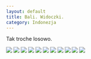 ```yaml
---
layout: default
title: Bali. Widoczki.
category: Indonezja
---
```


Tak troche losowo. 

<img src='https://lh3.googleusercontent.com/Tf9dwN70qC4mnoTdraonC96Wr4Tt32eSwhfjceZXbW9oaW4Uv664tG3eYshXa9OpKh8bhj4bVFiHuKbsbST9p5mD0m5Y9wWe7wic17axjSS82hm0nItu6etYYT2ZuJsPIC6a8l1GsUpqff5ovXM0jjlI_sjioq9s9qoL154WdtdhWYDZIBg9Wuqv-8JjhmJ1VQZRQw-MjY2wjN9jwyvWlcqgoU5baryXbF9IZqcdqcPyzuROW-DoQ2ui8NqQ62pUGYqfhPL7LcdxDK8u8_CXjhaMLNLWNBAvWYi9rX7aiaqhX5e4Ak79hxgjfMMkZBBVKSR-WYTv3xnwpG0Ggi8hwgxUGgS4XJkARq9CUpglmdbXHCDpHgnGu1FJF-L1Jrvgqi5q-Yvxa8R-s9WreJWo7-pG4fqLKEaqLNh7XEG48L7kXgoEajPddAxx-tT55TELf7msXT32S8YVnYTa5rUr3l78_gYKFm_etrTr36GfCgcjiiZg_FcBUb4V8INE_-sUoK9Oel5YGd-LysCfqs642BWlKlNTQ-0TZXs-8xyK45L6=w9999-h9999-no' srcset='https://lh3.googleusercontent.com/Tf9dwN70qC4mnoTdraonC96Wr4Tt32eSwhfjceZXbW9oaW4Uv664tG3eYshXa9OpKh8bhj4bVFiHuKbsbST9p5mD0m5Y9wWe7wic17axjSS82hm0nItu6etYYT2ZuJsPIC6a8l1GsUpqff5ovXM0jjlI_sjioq9s9qoL154WdtdhWYDZIBg9Wuqv-8JjhmJ1VQZRQw-MjY2wjN9jwyvWlcqgoU5baryXbF9IZqcdqcPyzuROW-DoQ2ui8NqQ62pUGYqfhPL7LcdxDK8u8_CXjhaMLNLWNBAvWYi9rX7aiaqhX5e4Ak79hxgjfMMkZBBVKSR-WYTv3xnwpG0Ggi8hwgxUGgS4XJkARq9CUpglmdbXHCDpHgnGu1FJF-L1Jrvgqi5q-Yvxa8R-s9WreJWo7-pG4fqLKEaqLNh7XEG48L7kXgoEajPddAxx-tT55TELf7msXT32S8YVnYTa5rUr3l78_gYKFm_etrTr36GfCgcjiiZg_FcBUb4V8INE_-sUoK9Oel5YGd-LysCfqs642BWlKlNTQ-0TZXs-8xyK45L6=w1400-h9999-no 1400w' srcset='https://lh3.googleusercontent.com/Tf9dwN70qC4mnoTdraonC96Wr4Tt32eSwhfjceZXbW9oaW4Uv664tG3eYshXa9OpKh8bhj4bVFiHuKbsbST9p5mD0m5Y9wWe7wic17axjSS82hm0nItu6etYYT2ZuJsPIC6a8l1GsUpqff5ovXM0jjlI_sjioq9s9qoL154WdtdhWYDZIBg9Wuqv-8JjhmJ1VQZRQw-MjY2wjN9jwyvWlcqgoU5baryXbF9IZqcdqcPyzuROW-DoQ2ui8NqQ62pUGYqfhPL7LcdxDK8u8_CXjhaMLNLWNBAvWYi9rX7aiaqhX5e4Ak79hxgjfMMkZBBVKSR-WYTv3xnwpG0Ggi8hwgxUGgS4XJkARq9CUpglmdbXHCDpHgnGu1FJF-L1Jrvgqi5q-Yvxa8R-s9WreJWo7-pG4fqLKEaqLNh7XEG48L7kXgoEajPddAxx-tT55TELf7msXT32S8YVnYTa5rUr3l78_gYKFm_etrTr36GfCgcjiiZg_FcBUb4V8INE_-sUoK9Oel5YGd-LysCfqs642BWlKlNTQ-0TZXs-8xyK45L6=w1950-h9999-no 1950w' />

<img src='https://lh3.googleusercontent.com/i7OCvAXQK5ppLRzRpNjZpmT8gNSw7m3ihKDOKaPbMVcKGzn8XufHlR94_f8Ly9NAU3X--KndByxmrXFpRY80B_b2o9yUStEkH_F8cCSXly-CdOFZEeU_yETVmPZmxTmDQ5ov-NO3KqtlwkWpZTdjnBvSWVMoNk4vKhImbceUvzYdgFvDirk_vSIUant-BLbHTkBkiMxE6I8PNxuVntbbwj3570lM7FszFhNDMLV61qkbegDCHyTGOmhimr-ln0-c8TkebFpbpW8dxem8VhBi_xbtPiP9IiJuJOTf7WTNIEX0C1TwUUZ1dmJAeStTYtrn7LRwPSuWhZAv_AwdDG1QtiVKtNHgYTCqmjQGg3DRckkYKICmiO5rPjkyiEAAzVi3W5QBeWRAMGqX1kO8BR47YbRjoeXGaAwlPkjnCKB8F4N2YfB6KUpICLY3MP7kVjAmLuQaf-8qVY29adcqRSyetsTgHm2_Z_w1XhLP4gI-EFnndLUidUU56l0wfGq_hECdLk5FLeq_sNk_OZ4RxW-4Gt21dEJxAPOHKh9p1ZBkz0o0=w9999-h9999-no' srcset='https://lh3.googleusercontent.com/i7OCvAXQK5ppLRzRpNjZpmT8gNSw7m3ihKDOKaPbMVcKGzn8XufHlR94_f8Ly9NAU3X--KndByxmrXFpRY80B_b2o9yUStEkH_F8cCSXly-CdOFZEeU_yETVmPZmxTmDQ5ov-NO3KqtlwkWpZTdjnBvSWVMoNk4vKhImbceUvzYdgFvDirk_vSIUant-BLbHTkBkiMxE6I8PNxuVntbbwj3570lM7FszFhNDMLV61qkbegDCHyTGOmhimr-ln0-c8TkebFpbpW8dxem8VhBi_xbtPiP9IiJuJOTf7WTNIEX0C1TwUUZ1dmJAeStTYtrn7LRwPSuWhZAv_AwdDG1QtiVKtNHgYTCqmjQGg3DRckkYKICmiO5rPjkyiEAAzVi3W5QBeWRAMGqX1kO8BR47YbRjoeXGaAwlPkjnCKB8F4N2YfB6KUpICLY3MP7kVjAmLuQaf-8qVY29adcqRSyetsTgHm2_Z_w1XhLP4gI-EFnndLUidUU56l0wfGq_hECdLk5FLeq_sNk_OZ4RxW-4Gt21dEJxAPOHKh9p1ZBkz0o0=w1400-h9999-no 1400w' srcset='https://lh3.googleusercontent.com/i7OCvAXQK5ppLRzRpNjZpmT8gNSw7m3ihKDOKaPbMVcKGzn8XufHlR94_f8Ly9NAU3X--KndByxmrXFpRY80B_b2o9yUStEkH_F8cCSXly-CdOFZEeU_yETVmPZmxTmDQ5ov-NO3KqtlwkWpZTdjnBvSWVMoNk4vKhImbceUvzYdgFvDirk_vSIUant-BLbHTkBkiMxE6I8PNxuVntbbwj3570lM7FszFhNDMLV61qkbegDCHyTGOmhimr-ln0-c8TkebFpbpW8dxem8VhBi_xbtPiP9IiJuJOTf7WTNIEX0C1TwUUZ1dmJAeStTYtrn7LRwPSuWhZAv_AwdDG1QtiVKtNHgYTCqmjQGg3DRckkYKICmiO5rPjkyiEAAzVi3W5QBeWRAMGqX1kO8BR47YbRjoeXGaAwlPkjnCKB8F4N2YfB6KUpICLY3MP7kVjAmLuQaf-8qVY29adcqRSyetsTgHm2_Z_w1XhLP4gI-EFnndLUidUU56l0wfGq_hECdLk5FLeq_sNk_OZ4RxW-4Gt21dEJxAPOHKh9p1ZBkz0o0=w1950-h9999-no 1950w' />

<img src='https://lh3.googleusercontent.com/pEGVW98CcJ2XWXynzYUcdRoqCCj5iJblciD-R2mW5_hKCGgMxU1oPOfCzw6qsZ3WZbqyIRw305M3ocGyo29u81gk-nMNy0wUOUY5wN3orQv2PXgVSUt6i4u4EgiA9WiDkKf30vqd55WbvnADx8frpaldwdWmsTR27hgqO61MpCgwo8c4LbSmSO0Nk-cy1E7ldI7BLbXcd6sfefBbCmKJ5jDmODI51MQarPvkxQkLIGHS-000NQJXrL0ZRgBWzqTOOio_vgizdWi2DkgQkW_UsYtOY8nWa5JdZWV-BMtFtnIWt5_EN4Us0xuOEyxdEvFJsHKpor1iVsmv7VtsZ1kmssqVbe1U7mOjvUv7H3HMqGhvSPaCO7q8nTzEuKJKwZgjn7keuAVuCXhrw7f4o9vCV_Lt3iEHnOTh9iYx6aGMPI6oQP6WGyZ_-Cv5ioyax3H6yRcZIEwCcEsjUsfPqppzJGNcYx3L5nb50J0Jyj3of15WQXgpUqbAqZuQLY5eDKKs-c2cDMI9GI4milTx7MUH01DJyHOizzM0gy7Ya-y-Mzgq=w9999-h9999-no' srcset='https://lh3.googleusercontent.com/pEGVW98CcJ2XWXynzYUcdRoqCCj5iJblciD-R2mW5_hKCGgMxU1oPOfCzw6qsZ3WZbqyIRw305M3ocGyo29u81gk-nMNy0wUOUY5wN3orQv2PXgVSUt6i4u4EgiA9WiDkKf30vqd55WbvnADx8frpaldwdWmsTR27hgqO61MpCgwo8c4LbSmSO0Nk-cy1E7ldI7BLbXcd6sfefBbCmKJ5jDmODI51MQarPvkxQkLIGHS-000NQJXrL0ZRgBWzqTOOio_vgizdWi2DkgQkW_UsYtOY8nWa5JdZWV-BMtFtnIWt5_EN4Us0xuOEyxdEvFJsHKpor1iVsmv7VtsZ1kmssqVbe1U7mOjvUv7H3HMqGhvSPaCO7q8nTzEuKJKwZgjn7keuAVuCXhrw7f4o9vCV_Lt3iEHnOTh9iYx6aGMPI6oQP6WGyZ_-Cv5ioyax3H6yRcZIEwCcEsjUsfPqppzJGNcYx3L5nb50J0Jyj3of15WQXgpUqbAqZuQLY5eDKKs-c2cDMI9GI4milTx7MUH01DJyHOizzM0gy7Ya-y-Mzgq=w1400-h9999-no 1400w' srcset='https://lh3.googleusercontent.com/pEGVW98CcJ2XWXynzYUcdRoqCCj5iJblciD-R2mW5_hKCGgMxU1oPOfCzw6qsZ3WZbqyIRw305M3ocGyo29u81gk-nMNy0wUOUY5wN3orQv2PXgVSUt6i4u4EgiA9WiDkKf30vqd55WbvnADx8frpaldwdWmsTR27hgqO61MpCgwo8c4LbSmSO0Nk-cy1E7ldI7BLbXcd6sfefBbCmKJ5jDmODI51MQarPvkxQkLIGHS-000NQJXrL0ZRgBWzqTOOio_vgizdWi2DkgQkW_UsYtOY8nWa5JdZWV-BMtFtnIWt5_EN4Us0xuOEyxdEvFJsHKpor1iVsmv7VtsZ1kmssqVbe1U7mOjvUv7H3HMqGhvSPaCO7q8nTzEuKJKwZgjn7keuAVuCXhrw7f4o9vCV_Lt3iEHnOTh9iYx6aGMPI6oQP6WGyZ_-Cv5ioyax3H6yRcZIEwCcEsjUsfPqppzJGNcYx3L5nb50J0Jyj3of15WQXgpUqbAqZuQLY5eDKKs-c2cDMI9GI4milTx7MUH01DJyHOizzM0gy7Ya-y-Mzgq=w1950-h9999-no 1950w' />

<img src='https://lh3.googleusercontent.com/PZNpg0JBjrcePCbd0c--5-wsQOsx29uv9mhjt9M3jI_HBEhGAqUv6_ci5n-y8JP8EKCOSuO02hE_ZMzyX2Qnyh_TDi_PFDyXduDs0W_dUmzIOULAU3sr2jIJOBNCxL2lUgRm9Sndj8Cvjry-H6DRnhE6IyrzsMNmVq6sOkTeRqkX6WswstxotzQsXzH8NdK1bI04xDhk99ZAHShSKKoCk2-0tbEY2tKvPF4awyihCbv1sDcnPNq3S-LwWUpVChE8xREbntWYDZ-jvang5bMoSbNfyDlnb1dvNlcR4f5yGGDpJdyhGfsaT2PZHbKmBQDJJRhil_3eWLs7Sam47idH_U-oPOtihpJPK41P9KR_LUUovLmii6PztOlDZGIeRWMAs3KnyiTQYJ9s1JiklCPD5-JyJkXBXeYhRHw5Sj-lgRy0RCm6rKQZTpOnXCiLiLqE3WMbN6--YtMElprPh4CxmFcxsBQAIALLkUI4VARHq1QoY8V4wbweKIPGUzK3zMHIY1TYCX-K8Doedr0Le80S7Qat1qagssmuS12NBlLhy3r5=w9999-h9999-no' srcset='https://lh3.googleusercontent.com/PZNpg0JBjrcePCbd0c--5-wsQOsx29uv9mhjt9M3jI_HBEhGAqUv6_ci5n-y8JP8EKCOSuO02hE_ZMzyX2Qnyh_TDi_PFDyXduDs0W_dUmzIOULAU3sr2jIJOBNCxL2lUgRm9Sndj8Cvjry-H6DRnhE6IyrzsMNmVq6sOkTeRqkX6WswstxotzQsXzH8NdK1bI04xDhk99ZAHShSKKoCk2-0tbEY2tKvPF4awyihCbv1sDcnPNq3S-LwWUpVChE8xREbntWYDZ-jvang5bMoSbNfyDlnb1dvNlcR4f5yGGDpJdyhGfsaT2PZHbKmBQDJJRhil_3eWLs7Sam47idH_U-oPOtihpJPK41P9KR_LUUovLmii6PztOlDZGIeRWMAs3KnyiTQYJ9s1JiklCPD5-JyJkXBXeYhRHw5Sj-lgRy0RCm6rKQZTpOnXCiLiLqE3WMbN6--YtMElprPh4CxmFcxsBQAIALLkUI4VARHq1QoY8V4wbweKIPGUzK3zMHIY1TYCX-K8Doedr0Le80S7Qat1qagssmuS12NBlLhy3r5=w1400-h9999-no 1400w' srcset='https://lh3.googleusercontent.com/PZNpg0JBjrcePCbd0c--5-wsQOsx29uv9mhjt9M3jI_HBEhGAqUv6_ci5n-y8JP8EKCOSuO02hE_ZMzyX2Qnyh_TDi_PFDyXduDs0W_dUmzIOULAU3sr2jIJOBNCxL2lUgRm9Sndj8Cvjry-H6DRnhE6IyrzsMNmVq6sOkTeRqkX6WswstxotzQsXzH8NdK1bI04xDhk99ZAHShSKKoCk2-0tbEY2tKvPF4awyihCbv1sDcnPNq3S-LwWUpVChE8xREbntWYDZ-jvang5bMoSbNfyDlnb1dvNlcR4f5yGGDpJdyhGfsaT2PZHbKmBQDJJRhil_3eWLs7Sam47idH_U-oPOtihpJPK41P9KR_LUUovLmii6PztOlDZGIeRWMAs3KnyiTQYJ9s1JiklCPD5-JyJkXBXeYhRHw5Sj-lgRy0RCm6rKQZTpOnXCiLiLqE3WMbN6--YtMElprPh4CxmFcxsBQAIALLkUI4VARHq1QoY8V4wbweKIPGUzK3zMHIY1TYCX-K8Doedr0Le80S7Qat1qagssmuS12NBlLhy3r5=w1950-h9999-no 1950w' />

<img src='https://lh3.googleusercontent.com/GHipH9WNp9ryBm-JtDVnYFTIIdNaxR_yU_pBO2wHJMNJz4olyA2VpNXo_lb3rfeS_MY1qZbxyFgnZDus4vOMVoC59-21XApqe2oSObABz_6WtYuYzV3M7Cr55crBI1erwjOq6gjmm8cbxzxx-wE3Yq5Q71oE5LAgcbULG3s_kEsr3IrJQmRTGqoi5Agcn0B5z4LtuCx_0Xtb-KiozWy1SHLuRXtWkCI-1tEwSOFpxWeDAo-m1lTC4Gdm3tqDHGv1Esse0wUsLFVjODiWpRM9r5-DpJcbUJ-56ewlby-R5y_F7l0Z7aVddt04WR_ue0CHpl3VwH6hiXs6XcOH_18b0W28MK5DAFcIzufzBTqdSHkT3DzoZtuqVo8rxo6H4bDNHo934FGBO0ptlI8IKt2JVuO2dYFKXlNXCfvl_u97ijYAvjPEi6mTQgUxj9GK45LMT02Q_YTMmvKS82PpP-L1qHeiD7n03pRDboiqQe-vsxTB2ZAT6mREyvNLnwKJ2XPhd5dShiTMCryghm5KlehkZ9ZQdRjjvlXTr4lbkPHMZIcB=w9999-h9999-no' srcset='https://lh3.googleusercontent.com/GHipH9WNp9ryBm-JtDVnYFTIIdNaxR_yU_pBO2wHJMNJz4olyA2VpNXo_lb3rfeS_MY1qZbxyFgnZDus4vOMVoC59-21XApqe2oSObABz_6WtYuYzV3M7Cr55crBI1erwjOq6gjmm8cbxzxx-wE3Yq5Q71oE5LAgcbULG3s_kEsr3IrJQmRTGqoi5Agcn0B5z4LtuCx_0Xtb-KiozWy1SHLuRXtWkCI-1tEwSOFpxWeDAo-m1lTC4Gdm3tqDHGv1Esse0wUsLFVjODiWpRM9r5-DpJcbUJ-56ewlby-R5y_F7l0Z7aVddt04WR_ue0CHpl3VwH6hiXs6XcOH_18b0W28MK5DAFcIzufzBTqdSHkT3DzoZtuqVo8rxo6H4bDNHo934FGBO0ptlI8IKt2JVuO2dYFKXlNXCfvl_u97ijYAvjPEi6mTQgUxj9GK45LMT02Q_YTMmvKS82PpP-L1qHeiD7n03pRDboiqQe-vsxTB2ZAT6mREyvNLnwKJ2XPhd5dShiTMCryghm5KlehkZ9ZQdRjjvlXTr4lbkPHMZIcB=w1400-h9999-no 1400w' srcset='https://lh3.googleusercontent.com/GHipH9WNp9ryBm-JtDVnYFTIIdNaxR_yU_pBO2wHJMNJz4olyA2VpNXo_lb3rfeS_MY1qZbxyFgnZDus4vOMVoC59-21XApqe2oSObABz_6WtYuYzV3M7Cr55crBI1erwjOq6gjmm8cbxzxx-wE3Yq5Q71oE5LAgcbULG3s_kEsr3IrJQmRTGqoi5Agcn0B5z4LtuCx_0Xtb-KiozWy1SHLuRXtWkCI-1tEwSOFpxWeDAo-m1lTC4Gdm3tqDHGv1Esse0wUsLFVjODiWpRM9r5-DpJcbUJ-56ewlby-R5y_F7l0Z7aVddt04WR_ue0CHpl3VwH6hiXs6XcOH_18b0W28MK5DAFcIzufzBTqdSHkT3DzoZtuqVo8rxo6H4bDNHo934FGBO0ptlI8IKt2JVuO2dYFKXlNXCfvl_u97ijYAvjPEi6mTQgUxj9GK45LMT02Q_YTMmvKS82PpP-L1qHeiD7n03pRDboiqQe-vsxTB2ZAT6mREyvNLnwKJ2XPhd5dShiTMCryghm5KlehkZ9ZQdRjjvlXTr4lbkPHMZIcB=w1950-h9999-no 1950w' />

<img src='https://lh3.googleusercontent.com/MpgI8t17F-QF6iqWRRB-nLckMAhrbJHdQ-Hd1eEIGCfcuiToq-tfK-DL1D_36ihDRlJlQ67R-GpMtfkzmuYwdHykYcqkvY09Vwe7qDMJIMtdvvJQ1VwfDF9d5F7aKvHpGMVIMgYQ6LIaHogRLrKkrpec3ZDbmW4aV5VUvBV0mB4otklF3iYmWvTEzZKQX7rt-CbWq8f1XJ978yZ7ViFmrXhn_ABN1QTCqmFO36pZM2jFEsbOFyFnN3PSuOwF4rs6DpYYjtIuyKC9V8GH0bnl2Tozsvbp2h0Ug2yKAnzj7C6KI2Oi0uw7ZGvWh8ug_UNETWxy10yuXTqpyAeF23dByxn14gqjE2lXbEbDjJ61j9WxAWyR32tzxMo_jIniV_1LSqcntJbsd8J5FR0quvcFhzJiVpC6ue-VP_2uxqsesUz3WeT0EPB1bb-4-NvUButLHaPDSDVIzbKnpp9RTjCZ3wBKa450c5hVg7uU5XvCG_3ex5RvunQW4RzdE0IOrkQ9X2P_N937TIuLLw9jANoBzP9erJ-HLkIQfiTXQgLDe6Md=w9999-h9999-no' srcset='https://lh3.googleusercontent.com/MpgI8t17F-QF6iqWRRB-nLckMAhrbJHdQ-Hd1eEIGCfcuiToq-tfK-DL1D_36ihDRlJlQ67R-GpMtfkzmuYwdHykYcqkvY09Vwe7qDMJIMtdvvJQ1VwfDF9d5F7aKvHpGMVIMgYQ6LIaHogRLrKkrpec3ZDbmW4aV5VUvBV0mB4otklF3iYmWvTEzZKQX7rt-CbWq8f1XJ978yZ7ViFmrXhn_ABN1QTCqmFO36pZM2jFEsbOFyFnN3PSuOwF4rs6DpYYjtIuyKC9V8GH0bnl2Tozsvbp2h0Ug2yKAnzj7C6KI2Oi0uw7ZGvWh8ug_UNETWxy10yuXTqpyAeF23dByxn14gqjE2lXbEbDjJ61j9WxAWyR32tzxMo_jIniV_1LSqcntJbsd8J5FR0quvcFhzJiVpC6ue-VP_2uxqsesUz3WeT0EPB1bb-4-NvUButLHaPDSDVIzbKnpp9RTjCZ3wBKa450c5hVg7uU5XvCG_3ex5RvunQW4RzdE0IOrkQ9X2P_N937TIuLLw9jANoBzP9erJ-HLkIQfiTXQgLDe6Md=w1400-h9999-no 1400w' srcset='https://lh3.googleusercontent.com/MpgI8t17F-QF6iqWRRB-nLckMAhrbJHdQ-Hd1eEIGCfcuiToq-tfK-DL1D_36ihDRlJlQ67R-GpMtfkzmuYwdHykYcqkvY09Vwe7qDMJIMtdvvJQ1VwfDF9d5F7aKvHpGMVIMgYQ6LIaHogRLrKkrpec3ZDbmW4aV5VUvBV0mB4otklF3iYmWvTEzZKQX7rt-CbWq8f1XJ978yZ7ViFmrXhn_ABN1QTCqmFO36pZM2jFEsbOFyFnN3PSuOwF4rs6DpYYjtIuyKC9V8GH0bnl2Tozsvbp2h0Ug2yKAnzj7C6KI2Oi0uw7ZGvWh8ug_UNETWxy10yuXTqpyAeF23dByxn14gqjE2lXbEbDjJ61j9WxAWyR32tzxMo_jIniV_1LSqcntJbsd8J5FR0quvcFhzJiVpC6ue-VP_2uxqsesUz3WeT0EPB1bb-4-NvUButLHaPDSDVIzbKnpp9RTjCZ3wBKa450c5hVg7uU5XvCG_3ex5RvunQW4RzdE0IOrkQ9X2P_N937TIuLLw9jANoBzP9erJ-HLkIQfiTXQgLDe6Md=w1950-h9999-no 1950w' />

<img src='https://lh3.googleusercontent.com/Lw64q7wvRFC-gMyUCCXOme2xPENPoi32G9MSFdjhayhprFSZ2aV--eHIqrc-SEydoyjciPxYCDo_VFlYDa5TfQBMNJQXQEDLC7iqOFmV_sDTTB4OcZesCQfvmEcgWlk34-NI9nfkAQAecX7EGtXToUtiVji-kTPikJ62ZIXt53T54PsmVrGZCwRN2cV3UsStSkuPVmIJXVthzcOjVloEl1rgZRCP0ehKRZg1t49J9AxXhMjwnJsW0tkDIaxf65zyil88bnbVZkas9eUJ02MaQL4UjKXyTxAAm_U3ewquzmJkZ_wfci2VHkrlnh2nQKu0JQOaY9W-Fo0IojEYTXuEVpp5Lm18I5goNBZpyvk7LI_fQwS0VD77xzUlx3HAelIQ6i8u30ahpSXGGd_xblTFN5SgPfF86ls-ROIHZCcX43oZrrQGHY8WO_uTdJpxRcwDO5pXHb5ENL47CYcD1YCPyRqKGBIggogiy40N7nw9NyPdwzWf-XS0VgLdP5Yexl8-8J_FqIrXH0akaiSHvFE2jtvQOJ-nBB1rFYjGeEp3a7np=w9999-h9999-no' srcset='https://lh3.googleusercontent.com/Lw64q7wvRFC-gMyUCCXOme2xPENPoi32G9MSFdjhayhprFSZ2aV--eHIqrc-SEydoyjciPxYCDo_VFlYDa5TfQBMNJQXQEDLC7iqOFmV_sDTTB4OcZesCQfvmEcgWlk34-NI9nfkAQAecX7EGtXToUtiVji-kTPikJ62ZIXt53T54PsmVrGZCwRN2cV3UsStSkuPVmIJXVthzcOjVloEl1rgZRCP0ehKRZg1t49J9AxXhMjwnJsW0tkDIaxf65zyil88bnbVZkas9eUJ02MaQL4UjKXyTxAAm_U3ewquzmJkZ_wfci2VHkrlnh2nQKu0JQOaY9W-Fo0IojEYTXuEVpp5Lm18I5goNBZpyvk7LI_fQwS0VD77xzUlx3HAelIQ6i8u30ahpSXGGd_xblTFN5SgPfF86ls-ROIHZCcX43oZrrQGHY8WO_uTdJpxRcwDO5pXHb5ENL47CYcD1YCPyRqKGBIggogiy40N7nw9NyPdwzWf-XS0VgLdP5Yexl8-8J_FqIrXH0akaiSHvFE2jtvQOJ-nBB1rFYjGeEp3a7np=w1400-h9999-no 1400w' srcset='https://lh3.googleusercontent.com/Lw64q7wvRFC-gMyUCCXOme2xPENPoi32G9MSFdjhayhprFSZ2aV--eHIqrc-SEydoyjciPxYCDo_VFlYDa5TfQBMNJQXQEDLC7iqOFmV_sDTTB4OcZesCQfvmEcgWlk34-NI9nfkAQAecX7EGtXToUtiVji-kTPikJ62ZIXt53T54PsmVrGZCwRN2cV3UsStSkuPVmIJXVthzcOjVloEl1rgZRCP0ehKRZg1t49J9AxXhMjwnJsW0tkDIaxf65zyil88bnbVZkas9eUJ02MaQL4UjKXyTxAAm_U3ewquzmJkZ_wfci2VHkrlnh2nQKu0JQOaY9W-Fo0IojEYTXuEVpp5Lm18I5goNBZpyvk7LI_fQwS0VD77xzUlx3HAelIQ6i8u30ahpSXGGd_xblTFN5SgPfF86ls-ROIHZCcX43oZrrQGHY8WO_uTdJpxRcwDO5pXHb5ENL47CYcD1YCPyRqKGBIggogiy40N7nw9NyPdwzWf-XS0VgLdP5Yexl8-8J_FqIrXH0akaiSHvFE2jtvQOJ-nBB1rFYjGeEp3a7np=w1950-h9999-no 1950w' />

<img src='https://lh3.googleusercontent.com/Xs5mCrotMCED9NTMxG2IRaLzY8tTWxGACDR26PlMxXX6s4RBc1Wjs0J2sAXvPjuijdCQR6nmESEevBhcLCG4i_VaP682hf8J8HqXbrM3S2XENMclKdi1VDEUXW46YjKmE-jSGEnSMl20mmLc_Gn3KadhXd0jwSNr5WcU2x0yRfRcUaxBzzmTB7HiouVC-glG4YBVLNLvIGzH9etaJSXQGEOWb-jcLNjq-aK-ec9BfmQFypBpVM2v3jd2NDufaudg1vC_N7q37HZFPoN5WNDHec5t67uvVWNvvVhFMin7hyiof2BZqnjWHleWJ5M_1aLxIS9NDYgALOrUCPQhVuQga0Qasgjonp-LBd3DWtoc3R0JKa8lXmqPDwvawXBkLkwPaAbaatThE_OAuzhDhAYnBgJLrjLQ6pvnLuhIszCm_fzBX8THf47SPDwnlZ8MQ8DmBnGg7UJADQC3r6ABNdfD7X133XkftJUw3fftiJ7XJ2pQX9y8qvf1BRlL9Dx5wqit4CnEA1T-_sCJob3OTfbbZHELpyjvi3PKbRu4-wLphiE_=w9999-h9999-no' srcset='https://lh3.googleusercontent.com/Xs5mCrotMCED9NTMxG2IRaLzY8tTWxGACDR26PlMxXX6s4RBc1Wjs0J2sAXvPjuijdCQR6nmESEevBhcLCG4i_VaP682hf8J8HqXbrM3S2XENMclKdi1VDEUXW46YjKmE-jSGEnSMl20mmLc_Gn3KadhXd0jwSNr5WcU2x0yRfRcUaxBzzmTB7HiouVC-glG4YBVLNLvIGzH9etaJSXQGEOWb-jcLNjq-aK-ec9BfmQFypBpVM2v3jd2NDufaudg1vC_N7q37HZFPoN5WNDHec5t67uvVWNvvVhFMin7hyiof2BZqnjWHleWJ5M_1aLxIS9NDYgALOrUCPQhVuQga0Qasgjonp-LBd3DWtoc3R0JKa8lXmqPDwvawXBkLkwPaAbaatThE_OAuzhDhAYnBgJLrjLQ6pvnLuhIszCm_fzBX8THf47SPDwnlZ8MQ8DmBnGg7UJADQC3r6ABNdfD7X133XkftJUw3fftiJ7XJ2pQX9y8qvf1BRlL9Dx5wqit4CnEA1T-_sCJob3OTfbbZHELpyjvi3PKbRu4-wLphiE_=w1400-h9999-no 1400w' srcset='https://lh3.googleusercontent.com/Xs5mCrotMCED9NTMxG2IRaLzY8tTWxGACDR26PlMxXX6s4RBc1Wjs0J2sAXvPjuijdCQR6nmESEevBhcLCG4i_VaP682hf8J8HqXbrM3S2XENMclKdi1VDEUXW46YjKmE-jSGEnSMl20mmLc_Gn3KadhXd0jwSNr5WcU2x0yRfRcUaxBzzmTB7HiouVC-glG4YBVLNLvIGzH9etaJSXQGEOWb-jcLNjq-aK-ec9BfmQFypBpVM2v3jd2NDufaudg1vC_N7q37HZFPoN5WNDHec5t67uvVWNvvVhFMin7hyiof2BZqnjWHleWJ5M_1aLxIS9NDYgALOrUCPQhVuQga0Qasgjonp-LBd3DWtoc3R0JKa8lXmqPDwvawXBkLkwPaAbaatThE_OAuzhDhAYnBgJLrjLQ6pvnLuhIszCm_fzBX8THf47SPDwnlZ8MQ8DmBnGg7UJADQC3r6ABNdfD7X133XkftJUw3fftiJ7XJ2pQX9y8qvf1BRlL9Dx5wqit4CnEA1T-_sCJob3OTfbbZHELpyjvi3PKbRu4-wLphiE_=w1950-h9999-no 1950w' />

<img src='https://lh3.googleusercontent.com/Q7DeN_4GXFJ7wEvsaO1snMmcDF5tH91re3jIuMzB8R4e6uqN2dFFdRZ74vJEQcfzmgdeYrq_fGJ8r-r9obFWZ7qAqwWspNkNeFbzuuXyjCk8LURrcVxV3-ex3qsohyUvNHuXBO1XC3tTewEi7BwXHf6kY6i9kMmO8_SOssBLZPw4SieOVT_d3jYdj9fxzTiRn46nbwRaLd8UbSgaamlV0zKlVO3PdQoCBnSe2wYf1NZ3TRVveKCvsXrYdSDmx5Xxk0OcDSwzcsWBw2yJcANji7Jt73D-YVjJT6dq2A7hpQqpN1L3X8U-TgcyYeNkTfjD4O6B_aOjvKASsxno59LtAFhLuT0uJ2DSY_1ODe8GUMbwVUfYqGRbCBkJRxvkyGTdEjQD3xhYjbaz4cIiFEzW0Xnc2LpxxBy7DrFkQBlLb2uf_uxfu0h13JlrlM5chxIv7Oj7h2Pb8YO_gReJXjm5v-JtuEe1uItGsWj-RvTWseiWHwvZl-ZV7cgG9xU1Bw-kToXYnDD65HagISbpbLuyhqwhcrtpJnpOPnpXWhbuWoDB=w9999-h9999-no' srcset='https://lh3.googleusercontent.com/Q7DeN_4GXFJ7wEvsaO1snMmcDF5tH91re3jIuMzB8R4e6uqN2dFFdRZ74vJEQcfzmgdeYrq_fGJ8r-r9obFWZ7qAqwWspNkNeFbzuuXyjCk8LURrcVxV3-ex3qsohyUvNHuXBO1XC3tTewEi7BwXHf6kY6i9kMmO8_SOssBLZPw4SieOVT_d3jYdj9fxzTiRn46nbwRaLd8UbSgaamlV0zKlVO3PdQoCBnSe2wYf1NZ3TRVveKCvsXrYdSDmx5Xxk0OcDSwzcsWBw2yJcANji7Jt73D-YVjJT6dq2A7hpQqpN1L3X8U-TgcyYeNkTfjD4O6B_aOjvKASsxno59LtAFhLuT0uJ2DSY_1ODe8GUMbwVUfYqGRbCBkJRxvkyGTdEjQD3xhYjbaz4cIiFEzW0Xnc2LpxxBy7DrFkQBlLb2uf_uxfu0h13JlrlM5chxIv7Oj7h2Pb8YO_gReJXjm5v-JtuEe1uItGsWj-RvTWseiWHwvZl-ZV7cgG9xU1Bw-kToXYnDD65HagISbpbLuyhqwhcrtpJnpOPnpXWhbuWoDB=w1400-h9999-no 1400w' srcset='https://lh3.googleusercontent.com/Q7DeN_4GXFJ7wEvsaO1snMmcDF5tH91re3jIuMzB8R4e6uqN2dFFdRZ74vJEQcfzmgdeYrq_fGJ8r-r9obFWZ7qAqwWspNkNeFbzuuXyjCk8LURrcVxV3-ex3qsohyUvNHuXBO1XC3tTewEi7BwXHf6kY6i9kMmO8_SOssBLZPw4SieOVT_d3jYdj9fxzTiRn46nbwRaLd8UbSgaamlV0zKlVO3PdQoCBnSe2wYf1NZ3TRVveKCvsXrYdSDmx5Xxk0OcDSwzcsWBw2yJcANji7Jt73D-YVjJT6dq2A7hpQqpN1L3X8U-TgcyYeNkTfjD4O6B_aOjvKASsxno59LtAFhLuT0uJ2DSY_1ODe8GUMbwVUfYqGRbCBkJRxvkyGTdEjQD3xhYjbaz4cIiFEzW0Xnc2LpxxBy7DrFkQBlLb2uf_uxfu0h13JlrlM5chxIv7Oj7h2Pb8YO_gReJXjm5v-JtuEe1uItGsWj-RvTWseiWHwvZl-ZV7cgG9xU1Bw-kToXYnDD65HagISbpbLuyhqwhcrtpJnpOPnpXWhbuWoDB=w1950-h9999-no 1950w' />

<img src='https://lh3.googleusercontent.com/3j9U9LJ1bdUaPibr5kwctS0xUVIMQWZB2PIWELa2AZHSF0QW0QwutvooC5U10OP35Oc2Sqouzyw348S-6ZPqPVZWcfddH4KQIKOjowwVKg1iiXgQ71GRprigqGPdlFHauuKuKCrOsuJd-kPvfAAXC6q-X2eRkAvBT_5DPBDPGN9W_EnDMaK7u8NLPUZd8whujjtj3wDtieDe276oik-SkpqAopVLD7z9QOEJzHmMLEnFqx-Wbj30QOruCaZoGMy3UF31yrbegigdUNseDeFpPiD-43yAYWrI-uU8x19zEEkIxKpynyIuQP4wRc8B00X4vhy3gcUd-LoQiZ90srWovn9WZDp1nUm90FA-WsSlU5EuTGBm7urnoRGQWsZ-PqwAakSjE3Kz9rkFiqrKjsAJM-nc9DYTRUmZ3UVW5bZvQcbtnm_zZSR000Kmp31RyO2cS8c7qRBETdPTQf8hr3IGStrTP06IEn7JMcBW5uhwSD-ZpxT5YuVNtIZTsFKiBaNSwTYfydRVtPEJIQL881UIikihwGnFoLdqRGsp5VZyA_lG=w9999-h9999-no' srcset='https://lh3.googleusercontent.com/3j9U9LJ1bdUaPibr5kwctS0xUVIMQWZB2PIWELa2AZHSF0QW0QwutvooC5U10OP35Oc2Sqouzyw348S-6ZPqPVZWcfddH4KQIKOjowwVKg1iiXgQ71GRprigqGPdlFHauuKuKCrOsuJd-kPvfAAXC6q-X2eRkAvBT_5DPBDPGN9W_EnDMaK7u8NLPUZd8whujjtj3wDtieDe276oik-SkpqAopVLD7z9QOEJzHmMLEnFqx-Wbj30QOruCaZoGMy3UF31yrbegigdUNseDeFpPiD-43yAYWrI-uU8x19zEEkIxKpynyIuQP4wRc8B00X4vhy3gcUd-LoQiZ90srWovn9WZDp1nUm90FA-WsSlU5EuTGBm7urnoRGQWsZ-PqwAakSjE3Kz9rkFiqrKjsAJM-nc9DYTRUmZ3UVW5bZvQcbtnm_zZSR000Kmp31RyO2cS8c7qRBETdPTQf8hr3IGStrTP06IEn7JMcBW5uhwSD-ZpxT5YuVNtIZTsFKiBaNSwTYfydRVtPEJIQL881UIikihwGnFoLdqRGsp5VZyA_lG=w1400-h9999-no 1400w' srcset='https://lh3.googleusercontent.com/3j9U9LJ1bdUaPibr5kwctS0xUVIMQWZB2PIWELa2AZHSF0QW0QwutvooC5U10OP35Oc2Sqouzyw348S-6ZPqPVZWcfddH4KQIKOjowwVKg1iiXgQ71GRprigqGPdlFHauuKuKCrOsuJd-kPvfAAXC6q-X2eRkAvBT_5DPBDPGN9W_EnDMaK7u8NLPUZd8whujjtj3wDtieDe276oik-SkpqAopVLD7z9QOEJzHmMLEnFqx-Wbj30QOruCaZoGMy3UF31yrbegigdUNseDeFpPiD-43yAYWrI-uU8x19zEEkIxKpynyIuQP4wRc8B00X4vhy3gcUd-LoQiZ90srWovn9WZDp1nUm90FA-WsSlU5EuTGBm7urnoRGQWsZ-PqwAakSjE3Kz9rkFiqrKjsAJM-nc9DYTRUmZ3UVW5bZvQcbtnm_zZSR000Kmp31RyO2cS8c7qRBETdPTQf8hr3IGStrTP06IEn7JMcBW5uhwSD-ZpxT5YuVNtIZTsFKiBaNSwTYfydRVtPEJIQL881UIikihwGnFoLdqRGsp5VZyA_lG=w1950-h9999-no 1950w' />

<img src='https://lh3.googleusercontent.com/uahEm5UNMvhfQip3O_elkPMQ4UUG-NT_oHEDJVfrpF8wdW2Qpm76fZaYBYxr1pa9bqmql9N4reXm_-QpHu9IiGfQjB5F9dLybz1YKxqiaimGJohlUgzhT00IsZ8fRf3ydo4a6oRkm3D-YTNhFKY3v1yzzyf5RltzyXsv9EVCCOMrrBTDuHdOAovYZa3oMhzSCQQcaQdX7QLnSEQ11bDWLhBTPtQ8xZ-gN8oJ9sBFMLexDaqj92bWJ_WB18DLG1vieDBFGm-TdwEQ5_qOMmS7P5jB8HkLnL2uwwaPX8Zs69BPqDlpM8DoYS5Ec1iRdav7RYtmDre3Fo9nliwlNaaGRidFsMpQYR_Ub4NGWzK1zC5HZW99glyi3dRf-BWHqQ5tTQDVlMH27Jtfy5h9_kpYq5C4DxK136C75KY5Z7-4QaPl93U6ADYADMtF2nisoeFTL-t9OmMSK24BJHRoIs-WDbJONY74wn2lwDkOgO-mgXOdYYS1XFAu7fZaMwFSw_gmi9fmNggHi7QP7p8Y-FOsJgtsBBEEyfp7l7nHHipwb3mN=w9999-h9999-no' srcset='https://lh3.googleusercontent.com/uahEm5UNMvhfQip3O_elkPMQ4UUG-NT_oHEDJVfrpF8wdW2Qpm76fZaYBYxr1pa9bqmql9N4reXm_-QpHu9IiGfQjB5F9dLybz1YKxqiaimGJohlUgzhT00IsZ8fRf3ydo4a6oRkm3D-YTNhFKY3v1yzzyf5RltzyXsv9EVCCOMrrBTDuHdOAovYZa3oMhzSCQQcaQdX7QLnSEQ11bDWLhBTPtQ8xZ-gN8oJ9sBFMLexDaqj92bWJ_WB18DLG1vieDBFGm-TdwEQ5_qOMmS7P5jB8HkLnL2uwwaPX8Zs69BPqDlpM8DoYS5Ec1iRdav7RYtmDre3Fo9nliwlNaaGRidFsMpQYR_Ub4NGWzK1zC5HZW99glyi3dRf-BWHqQ5tTQDVlMH27Jtfy5h9_kpYq5C4DxK136C75KY5Z7-4QaPl93U6ADYADMtF2nisoeFTL-t9OmMSK24BJHRoIs-WDbJONY74wn2lwDkOgO-mgXOdYYS1XFAu7fZaMwFSw_gmi9fmNggHi7QP7p8Y-FOsJgtsBBEEyfp7l7nHHipwb3mN=w1400-h9999-no 1400w' srcset='https://lh3.googleusercontent.com/uahEm5UNMvhfQip3O_elkPMQ4UUG-NT_oHEDJVfrpF8wdW2Qpm76fZaYBYxr1pa9bqmql9N4reXm_-QpHu9IiGfQjB5F9dLybz1YKxqiaimGJohlUgzhT00IsZ8fRf3ydo4a6oRkm3D-YTNhFKY3v1yzzyf5RltzyXsv9EVCCOMrrBTDuHdOAovYZa3oMhzSCQQcaQdX7QLnSEQ11bDWLhBTPtQ8xZ-gN8oJ9sBFMLexDaqj92bWJ_WB18DLG1vieDBFGm-TdwEQ5_qOMmS7P5jB8HkLnL2uwwaPX8Zs69BPqDlpM8DoYS5Ec1iRdav7RYtmDre3Fo9nliwlNaaGRidFsMpQYR_Ub4NGWzK1zC5HZW99glyi3dRf-BWHqQ5tTQDVlMH27Jtfy5h9_kpYq5C4DxK136C75KY5Z7-4QaPl93U6ADYADMtF2nisoeFTL-t9OmMSK24BJHRoIs-WDbJONY74wn2lwDkOgO-mgXOdYYS1XFAu7fZaMwFSw_gmi9fmNggHi7QP7p8Y-FOsJgtsBBEEyfp7l7nHHipwb3mN=w1950-h9999-no 1950w' />
